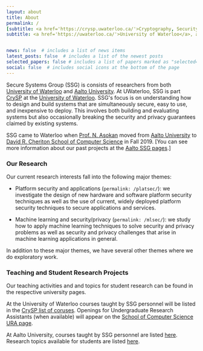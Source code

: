 ```yaml
---
layout: about
title: About
permalink: /
[subtitle: <a href='https://crysp.uwaterloo.ca/'>Cryptography, Security, and Privacy (CrySP) Lab</a>, <a href='https://uwaterloo.ca/'>University of Waterloo</a>]
subtitle: <a href='https://uwaterloo.ca/'>University of Waterloo</a>, and<a href='https://aalto.fi/'>Aalto University</a>.


news: false  # includes a list of news items
latest_posts: false  # includes a list of the newest posts
selected_papers: false # includes a list of papers marked as "selected={true}"
social: false  # includes social icons at the bottom of the page
---
```


Secure Systems Group (SSG) is consists of researchers from both [University of Waterloo](https://crysp.uwaterloo.ca/ssg) and [Aalto University](https://ssg.aalto.fi). At UWaterloo, SSG is  part [CrySP](https://crysp.uwaterloo.ca/) at the [University of Waterloo](https://uwaterloo.ca/). SSG's focus is on understanding how to design and build systems that are simultaneously secure, easy to use, and inexpensive to deploy. This involves both building and evaluating systems but also occasionally breaking the security and privacy guarantees claimed by existing systems.

SSG came to Waterloo when [Prof. N. Asokan](https://asokan.org/asokan/) moved from [Aalto University](https://cs.aalto.fi/) to [David R. Cheriton School of Computer Science](https://cs.uwaterloo.ca/) in Fall 2019.
[You can see more information about our past projects at the [Aalto SSG pages](https://ssg.aalto.fi/).] 

### Our Research

Our current research interests fall into the following major themes:

  - Platform security and applications (`permalink: /platsec/`): we investigate the design of new hardware and software platform security techniques as well as the use of current, widely deployed platform security techniques to secure applications and services.

  - Machine learning and security/privacy (`permalink: /mlsec/`): we study how to apply machine learning techniques to solve security and privacy problems as well as security and privacy challenges that arise in machine learning applications in general.

In addition to these major themes, we have several other themes where we do exploratory work.

### Teaching and Student Research Projects
Our teaching activities and and topics for student research can be found in the respective university pages.

At the University of Waterloo courses taught by SSG personnel will be listed in the [CrySP list of coruses](https://crysp.uwaterloo.ca/courses). Openings for Undergraduate Research Assistants (when available) will appear on the [School of Computer Science URA page](https://cs.uwaterloo.ca/current-undergraduate-students/research-opportunities/undergraduate-research-assistantship-ura-program).

At Aalto University, courses taught by SSG personnel are listed [here](https://ssg.aalto.fi/education/). Research topics available for students are listed [here](https://wiki.aalto.fi/display/sesy/Available+Research+Topics+for+Students).
